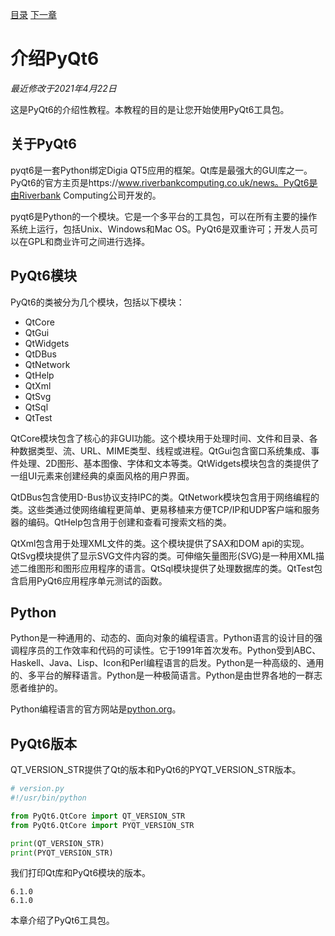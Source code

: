[目录]() [下一章]()

# 介绍PyQt6

*最近修改于2021年4月22日*

这是PyQt6的介绍性教程。本教程的目的是让您开始使用PyQt6工具包。

## 关于PyQt6

pyqt6是一套Python绑定Digia QT5应用的框架。Qt库是最强大的GUI库之一。PyQt6的官方主页是https://www.riverbankcomputing.co.uk/news。PyQt6是由Riverbank Computing公司开发的。

pyqt6是Python的一个模块。它是一个多平台的工具包，可以在所有主要的操作系统上运行，包括Unix、Windows和Mac OS。PyQt6是双重许可；开发人员可以在GPL和商业许可之间进行选择。

## PyQt6模块

PyQt6的类被分为几个模块，包括以下模块：

- QtCore
- QtGui
- QtWidgets
- QtDBus
- QtNetwork
- QtHelp
- QtXml
- QtSvg
- QtSql
- QtTest

QtCore模块包含了核心的非GUI功能。这个模块用于处理时间、文件和目录、各种数据类型、流、URL、MIME类型、线程或进程。QtGui包含窗口系统集成、事件处理、2D图形、基本图像、字体和文本等类。QtWidgets模块包含的类提供了一组UI元素来创建经典的桌面风格的用户界面。

QtDBus包含使用D-Bus协议支持IPC的类。QtNetwork模块包含用于网络编程的类。这些类通过使网络编程更简单、更易移植来方便TCP/IP和UDP客户端和服务器的编码。QtHelp包含用于创建和查看可搜索文档的类。

QtXml包含用于处理XML文件的类。这个模块提供了SAX和DOM api的实现。QtSvg模块提供了显示SVG文件内容的类。可伸缩矢量图形(SVG)是一种用XML描述二维图形和图形应用程序的语言。QtSql模块提供了处理数据库的类。QtTest包含启用PyQt6应用程序单元测试的函数。

## Python

Python是一种通用的、动态的、面向对象的编程语言。Python语言的设计目的强调程序员的工作效率和代码的可读性。它于1991年首次发布。Python受到ABC、Haskell、Java、Lisp、Icon和Perl编程语言的启发。Python是一种高级的、通用的、多平台的解释语言。Python是一种极简语言。Python是由世界各地的一群志愿者维护的。

Python编程语言的官方网站是[python.org](https://python.org/)。

## PyQt6版本

QT_VERSION_STR提供了Qt的版本和PyQt6的PYQT_VERSION_STR版本。

```Python
# version.py
#!/usr/bin/python

from PyQt6.QtCore import QT_VERSION_STR
from PyQt6.QtCore import PYQT_VERSION_STR

print(QT_VERSION_STR)
print(PYQT_VERSION_STR)
```

我们打印Qt库和PyQt6模块的版本。

```
6.1.0
6.1.0
```

本章介绍了PyQt6工具包。


